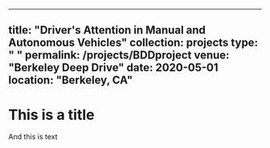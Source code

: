 
---
title: "Driver's Attention in Manual and Autonomous Vehicles"
collection: projects
type: " "
permalink: /projects/BDDproject
venue: "Berkeley Deep Drive"
date: 2020-05-01
location: "Berkeley, CA"
---


# This is a title

And this is text